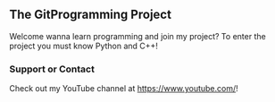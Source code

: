 ## The GitProgramming Project

Welcome wanna learn programming and join my project?
To enter the project you must know Python and C++!

### Support or Contact

Check out my YouTube channel at https://www.youtube.com/!
